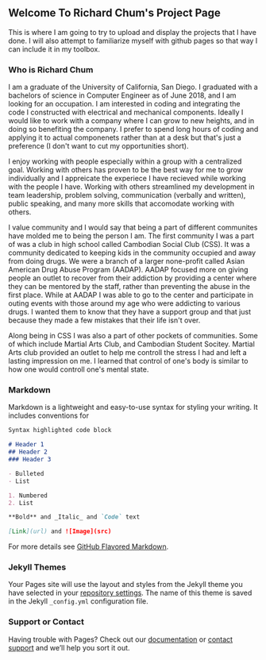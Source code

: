 ## Welcome To Richard Chum's Project Page

This is where I am going to try to upload and display the projects that I have
done. I will also attempt to familiarize myself with github pages so that way I
can include it in my toolbox.

### Who is Richard Chum

I am a graduate of the University of California, San Diego. I graduated with a
bachelors of science in Computer Engineer as of June 2018, and I am looking for an
occupation. I am interested in coding and integrating the code I constructed
with electrical and mechanical components. Ideally I would like to work with a
company where I can grow to new heights, and in doing so benefiting the company.
I prefer to spend long hours of coding and applying it to actual componenets
rather than at a desk but that's just a preference (I don't want to cut my
		opportunities short).

I enjoy working with people especially within a group with a centralized goal.
Working with others has proven to be the best way for me to grow individually
and I appreicate the experiece I have recieved while working with the people I
have. Working with others streamlined my development in team leadership, problem
solving, communication (verbally and written), public speaking, and many more
skills that accomodate working with others. 

I value community and I would say that being a part of different communites have
molded me to being the person I am. The first community I was a part of was a
club in high school called Cambodian Social Club (CSS). It was a community
dedicated to keeping kids in the community occupied and away from doing drugs. 
We were a branch of a larger none-profit called Asian American Drug Abuse Program
(AADAP). AADAP focused more on giving people an outlet to recover from their 
addiction by providing a center where they can be mentored by the staff, rather 
than preventing the abuse in the first place. While at AADAP I was able to go to
the center and participate in outing events with those around my age who were
addicting to various drugs. I wanted them to know that they have a support group
and that just because they made a few mistakes that their life isn't over. 

Along being in CSS I was also a part of other pockets of communities. Some of
which include Martial Arts Club, and Cambodian Student Socitey. Martial Arts
club provided an outlet to help me controll the stress I had and left a lasting
impression on me. I learned that control of one's body is similar to how one
would controll one's mental state. 


### Markdown

Markdown is a lightweight and easy-to-use syntax for styling your writing. It includes conventions for

```markdown
Syntax highlighted code block

# Header 1
## Header 2
### Header 3

- Bulleted
- List

1. Numbered
2. List

**Bold** and _Italic_ and `Code` text

[Link](url) and ![Image](src)
```

For more details see [GitHub Flavored Markdown](https://guides.github.com/features/mastering-markdown/).

### Jekyll Themes

Your Pages site will use the layout and styles from the Jekyll theme you have selected in your [repository settings](https://github.com/drawsome1/drawsome1.github.io/settings). The name of this theme is saved in the Jekyll `_config.yml` configuration file.

### Support or Contact

Having trouble with Pages? Check out our [documentation](https://help.github.com/categories/github-pages-basics/) or [contact support](https://github.com/contact) and we’ll help you sort it out.
